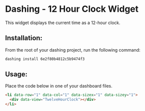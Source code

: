 # Dashing - 12 Hour Clock Widget

This widget displays the current time as a 12-hour clock.

## Installation:

From the root of your dashing project, run the following command:

```bash
dashing install 6e2f80b4812c5b9474f3
```

## Usage:

Place the code below in one of your dashboard files.

```html
<li data-row="1" data-col="1" data-sizex="1" data-sizey="1">
  <div data-view="TwelveHourClock"></div>
</li>
```
